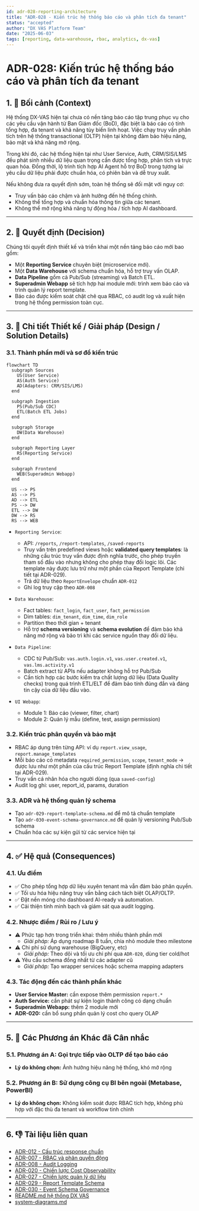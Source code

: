 ```yaml
---
id: adr-028-reporting-architecture
title: "ADR-028 - Kiến trúc hệ thống báo cáo và phân tích đa tenant"
status: "accepted"
author: "DX VAS Platform Team"
date: "2025-06-03"
tags: [reporting, data-warehouse, rbac, analytics, dx-vas]
---
```


# ADR-028: Kiến trúc hệ thống báo cáo và phân tích đa tenant

## 1. 📌 Bối cảnh (Context)

Hệ thống DX-VAS hiện tại chưa có nền tảng báo cáo tập trung phục vụ cho các yêu cầu vận hành từ Ban Giám đốc (BoD), đặc biệt là báo cáo có tính tổng hợp, đa tenant và khả năng tùy biến linh hoạt. Việc chạy truy vấn phân tích trên hệ thống transactional (OLTP) hiện tại không đảm bảo hiệu năng, bảo mật và khả năng mở rộng.

Trong khi đó, các hệ thống hiện tại như User Service, Auth, CRM/SIS/LMS đều phát sinh nhiều dữ liệu quan trọng cần được tổng hợp, phân tích và trực quan hóa. Đồng thời, lộ trình tích hợp AI Agent hỗ trợ BoD trong tương lai yêu cầu dữ liệu phải được chuẩn hóa, có phiên bản và dễ truy xuất.

Nếu không đưa ra quyết định sớm, toàn hệ thống sẽ đối mặt với nguy cơ:
- Truy vấn báo cáo chậm và ảnh hưởng đến hệ thống chính.
- Không thể tổng hợp và chuẩn hóa thông tin giữa các tenant.
- Không thể mở rộng khả năng tự động hóa / tích hợp AI dashboard.

---

## 2. 🧠 Quyết định (Decision)

Chúng tôi quyết định thiết kế và triển khai một nền tảng báo cáo mới bao gồm:

- Một **Reporting Service** chuyên biệt (microservice mới).
- Một **Data Warehouse** với schema chuẩn hóa, hỗ trợ truy vấn OLAP.
- **Data Pipeline** gồm cả Pub/Sub (streaming) và Batch ETL.
- **Superadmin Webapp** sẽ tích hợp hai module mới: trình xem báo cáo và trình quản lý report template.
- Báo cáo được kiểm soát chặt chẽ qua RBAC, có audit log và xuất hiện trong hệ thống permission toàn cục.

---

## 3. 🧱 Chi tiết Thiết kế / Giải pháp (Design / Solution Details)

### 3.1. Thành phần mới và sơ đồ kiến trúc

```mermaid
flowchart TD
  subgraph Sources
    US(User Service)
    AS(Auth Service)
    AD(Adapters: CRM/SIS/LMS)
  end

  subgraph Ingestion
    PS(Pub/Sub CDC)
    ETL(Batch ETL Jobs)
  end

  subgraph Storage
    DW(Data Warehouse)
  end

  subgraph Reporting Layer
    RS(Reporting Service)
  end

  subgraph Frontend
    WEB(Superadmin Webapp)
  end

  US --> PS
  AS --> PS
  AD --> ETL
  PS --> DW
  ETL --> DW
  DW --> RS
  RS --> WEB
```

- `Reporting Service`:
  - API: `/reports`, `/report-templates`, `/saved-reports`
  - Truy vấn trên predefined views hoặc **validated query templates**: là những cấu trúc truy vấn được định nghĩa trước, cho phép truyền tham số đầu vào nhưng không cho phép thay đổi logic lõi. Các template này được lưu trữ như một phần của Report Template (chi tiết tại ADR-029).
  - Trả dữ liệu theo `ReportEnvelope` chuẩn `ADR-012`
  - Ghi log truy cập theo `ADR-008`

- `Data Warehouse`:
  - Fact tables: `fact_login`, `fact_user`, `fact_permission`
  - Dim tables: `dim_tenant`, `dim_time`, `dim_role`
  - Partition theo thời gian + tenant
  - Hỗ trợ **schema versioning** và **schema evolution** để đảm bảo khả năng mở rộng và bảo trì khi các service nguồn thay đổi dữ liệu.

- `Data Pipeline`:
  - CDC từ Pub/Sub: `vas.auth.login.v1`, `vas.user.created.v1`, `vas.lms.activity.v1`
  - Batch extract từ APIs nếu adapter không hỗ trợ Pub/Sub
  - Cần tích hợp các bước kiểm tra chất lượng dữ liệu (Data Quality checks) trong quá trình ETL/ELT để đảm bảo tính đúng đắn và đáng tin cậy của dữ liệu đầu vào.

- `UI Webapp`:
  - Module 1: Báo cáo (viewer, filter, chart)
  - Module 2: Quản lý mẫu (define, test, assign permission)

### 3.2. Kiến trúc phân quyền và bảo mật

- RBAC áp dụng trên từng API: ví dụ `report.view_usage`, `report.manage_templates`
- Mỗi báo cáo có metadata `required_permission`, `scope`, `tenant_mode` → được lưu như một phần của cấu trúc Report Template (định nghĩa chi tiết tại ADR-029).
- Truy vấn cá nhân hóa cho người dùng (qua `saved-config`)
- Audit log ghi: user, report_id, params, duration

### 3.3. ADR và hệ thống quản lý schema

- Tạo `adr-029-report-template-schema.md` để mô tả chuẩn template
- Tạo `adr-030-event-schema-governance.md` để quản lý versioning Pub/Sub schema
- Chuẩn hóa các sự kiện gửi từ các service hiện tại

---

## 4. ✅ Hệ quả (Consequences)

### 4.1. Ưu điểm
- ✅ Cho phép tổng hợp dữ liệu xuyên tenant mà vẫn đảm bảo phân quyền.
- ✅ Tối ưu hóa hiệu năng truy vấn bằng cách tách biệt OLAP/OLTP.
- ✅ Đặt nền móng cho dashboard AI-ready và automation.
- ✅ Cải thiện tính minh bạch và giám sát qua audit logging.

### 4.2. Nhược điểm / Rủi ro / Lưu ý
- ⚠️ Phức tạp hơn trong triển khai: thêm nhiều thành phần mới
  - *Giải pháp:* Áp dụng roadmap 8 tuần, chia nhỏ module theo milestone
- ⚠️ Chi phí sử dụng warehouse (BigQuery, etc)
  - *Giải pháp:* Theo dõi và tối ưu chi phí qua `ADR-020`, dùng tier cold/hot
- ⚠️ Yêu cầu schema đồng nhất từ các adapter cũ
  - *Giải pháp:* Tạo wrapper services hoặc schema mapping adapters

### 4.3. Tác động đến các thành phần khác
- **User Service Master:** cần expose thêm permission `report.*`
- **Auth Service:** cần phát sự kiện login thành công có dạng chuẩn
- **Superadmin Webapp:** thêm 2 module mới
- **ADR-020:** cần bổ sung phần quản lý cost cho query OLAP

---

## 5. 🔄 Các Phương án Khác đã Cân nhắc

### 5.1. Phương án A: Gọi trực tiếp vào OLTP để tạo báo cáo
- **Lý do không chọn:** Ảnh hưởng hiệu năng hệ thống, khó mở rộng

### 5.2. Phương án B: Sử dụng công cụ BI bên ngoài (Metabase, PowerBI)
- **Lý do không chọn:** Không kiểm soát được RBAC tích hợp, không phù hợp với đặc thù đa tenant và workflow tinh chỉnh

---

## 6. 👎 Tài liệu liên quan

- [ADR-012 - Cấu trúc response chuẩn](./adr-012-response-structure.md)
- [ADR-007 - RBAC và phân quyền động](./adr-007-rbac.md)
- [ADR-008 - Audit Logging](./adr-008-audit-logging.md)
- [ADR-020 - Chiến lược Cost Observability](./adr-020-cost-observability.md)
- [ADR-027 - Chiến lược quản lý dữ liệu](./adr-027-data-management-strategy.md)
- [ADR-029 - Report Template Schema](./adr-029-report-template-schema.md)
- [ADR-030 - Event Schema Governance](./adr-030-event-schema-governance.md)
- [README.md hệ thống DX VAS](../README.md)
- [system-diagrams.md](../architecture/system-diagrams.md)